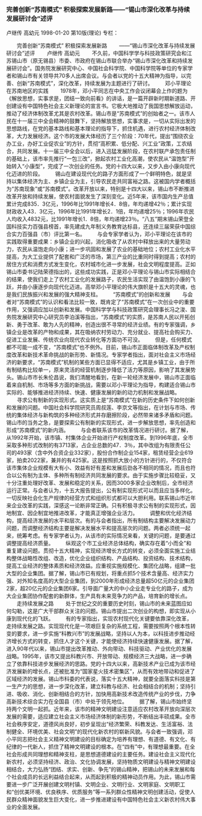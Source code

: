 ### 完善创新“苏南模式”  积极探索发展新路——“锡山市深化改革与持续发展研讨会”述评
卢继传  高幼元
1998-01-20
第10版(理论)
专栏：

　　完善创新“苏南模式”  积极探索发展新路
　　——“锡山市深化改革与持续发展研讨会”述评
　　卢继传  高幼元
　　不久前，中国科学学与科技政策研究会和江苏锡山市（原无锡县）市委、市政府在锡山市联合举办“锡山市深化改革和持续发展研讨会”。国务院发展研究中心、中国社会科学院、中国科学院等单位的专家学者和锡山市有关领导共70多人出席会议。与会者以党的十五大精神为指导，以完善、创新“苏南模式”，深化改革，持续发展为主题进行了研讨。
　　邓小平理论在苏南地区的实践
　　1978年，邓小平同志在中央工作会议闭幕会上作的题为《解放思想，实事求是，团结一致向前看》的讲话，是一篇开辟新时期新道路、开创建设有中国特色社会主义新理论的宣言书。它极大地推动了我国思想解放运动，推动了经济体制改革尤其是农村改革。锡山市是“苏南模式”的创始者之一。该市人民在十一届三中全会精神的鼓舞下，坚持解放思想，实事求是，一切从实际出发的思想路线，在党的基本路线和基本理论的指导下，抓住机遇，进行农村经济体制改革，大力发展经济。这个市的发展大体经历了三个阶段：70年代，提出“围绕农业办工业，办好工业促农业”的方针，贯彻“高积累、低分配、兴工业”政策，工农结合，共同发展。十一届三中全会以后，进入迅猛发展阶段，在农村联产承包责任制的基础上，该市率先推行“一包三改”，掀起农村工业化高潮，使农民从“温饱型”开始转入“小康型”，完成了一次创业的任务。党的十四大以来，又步入由小康向现代化迈进的阶段。
　　锡山在建设现代化的路子方面形成了一个鲜明特色，就是坚持以集体经济为主、乡镇企业为主，引导农民走共同富裕之路。这被国内学者概括为“苏南现象”或“苏南模式”。改革开放以来，特别是十四大以来，锡山市不断推进改革开放和持续发展，使农村面貌发生了深刻变化。近5年来，该市国内生产总值累计完成835．3亿元，1996年比1991年增长4．8倍，年均递增42％；累计实现财政收入43．3亿元，1996年比1991年增长2．1倍，年均递增25％；1996年农民人均收入4832元，比1991年增长1．8倍，年均递增23％。“八五”期末锡山荣登全国科技实力百强县榜首，率先建成九年制义务教育达标县，还连续三届荣获中国综合实力百强县（市）评比第一名。
　　与会专家学者认为，邓小平理论在该市的实践取得重要成果：乡镇企业的兴起，消化吸收了从农村中释放出来的大量劳动力，农民从温饱走向小康；进一步巩固和发展了农业的基础地位；农村工业化水平提高，为大工业提供了配套和广泛的市场，第三产业的比重同时得到提高；农村的居住方式和消费方式发生变化，农村城市化进一步发展，社会文明程度提高。正如锡山市委书记陆荣德指出的，这些成功实践，正是邓小平理论与锡山市实际相结合的结果，使我们走上了农村工业化的发展路子，农民生活实现了由温饱到小康的飞跃，并由小康逐步向现代化迈进。高举邓小平理论的伟大旗帜是十五大的灵魂，也是我们民族振兴和发展的强大精神支柱。
　　“苏南模式”的创新和发展
　　与会者对“苏南模式”的认识和看法比较一致，既肯定了“苏南模式”在一次创业中的重要作用，又强调应加以创新和发展。中国科学学与科技政策研究会理事长冯之浚、国务院发展研究中心研究员李泊溪等指出，“苏南模式”的实质，是苏南人民以开拓创新、勇于改革、敢为人先的精神，创造出很不寻常的经济业绩。有的专家强调，乡镇企业是改革的产物和成果，其在吸纳农村劳动力、充分就业、提高社会购买力、促进工业发展、传统农业向现代农业转化等方面功不可没。
　　但是，任何模式都不可能一成不变，“苏南模式”也不例外。目前，锡山市正面临体制改革及产权制度改革和新技术革命挑战的新形势、新情况。专家学者指出，面对社会主义市场经济的新要求，“苏南模式”机制的某些方面已显得不适应，尤其是乡镇工业，由于所有制结构比较单一，原来灵活的经营机制逐步降低了活力等原因，影响了其发展势头。锡山市市长朱伦昌说，我们清醒地看到，在新一轮经济发展中，锡山市正面临着来自机制、市场等多方面的新挑战，需要以邓小平理论为指导，构建适合锡山市实际的、能够推进经济持续、快速、健康发展的新的动力机制和发展战略。
　　寻求公有制新的实现形式。这实质上是“苏南模式”在新的历史条件下如何创新和发展的问题。中国社会科学院研究员周叔莲、李京文等指出，在计划与市场、传统的集体经济与新构筑的多种经济形式并存磨擦阶段，必然带来诸多矛盾和问题。锡山市的当务之急，是要探索公有制新的实现形式，进一步解放思想，率先创造和形成“苏南模式”的新内涵。
　　与会者联系该市的改革情况进行研讨。据了解，从1992年开始，该市镇、村集体企业开始进行产权制度改革。到1996年底，全市采取多种形式改制的有3713家，占企业总数的47．3％，其中改组为有限责任公司的493家（含中外合资企业332家），股份合作制企业154家，租赁经营企业619家，拍卖2022家，兼并的有425家。这是按照抓大放小的方针进行的，不仅符合该市集体企业规模有大有小、效益有好有差和发展后劲各不相同的情况，而且也符合以公有制为主体、多种所有制经济共同发展的要求。由于实施步骤比较稳妥，又十分注重处理好改革、发展和稳定的关系，因而3000多家企业改制后，全市经济运行正常。与会者认为，十五大报告提出，公有制实现形式可以而且应当多样化。一切反映社会化生产规律的经营方式和组织形式都可以大胆利用。联系锡山市近年来企业改革的实践，深感这一论断非常正确。只有积极寻求公有制的实现形式，因地制宜、因企制宜地推进改革，才能真正增强企业活力。
　　调整和优化经济结构，提高经济发展的水平和层次。有的与会者指出，所有制结构主要解决发展动力问题，而调整经济结构主要是解决发展水平和提高层次的问题。两者必须统一起来，统筹考虑。有专家学者认为，从该市的实际情况来看，关键的问题，是要通过调整提高经济质量。
　　纵观这个市工业经济总体结构，确实存在着“小而全”和重复建设问题。贯彻十五大精神，实现经济增长方式的转变，必须全面实施工业结构整体战略性改组、改造，优化企业组织结构、产品结构、投资结构、技术结构，提高工业经济的整体素质和经济效益。应重视实施规模化、集团化战略，组建一批大型的企业集团。据了解，锡山市已有规划，将重点抓5个技术含量高、经济实力强、对外知名度高的大型企业集团，到2000年形成经济总量超50亿元的企业集团2家，超20亿元的企业集团6家。引导面广量大的中小企业走专业化的路子，成为大企业集团协作配套的新群体，生产具有未来竞争力的产品，培育新的增长点。
　　走持续发展之路
　　处于世纪之交的重要历史时刻，锡山市的未来蓝图应如何勾勒，这是广大干部群众关注的问题。锡山市提出二次创业的构想，即实现从小康到现代化的飞跃。
　　有的专家指出，实现农村现代化关键要依靠深化改革，走持续发展之路。实现现代化是一项艰巨复杂的系统工程，需要按照两个根本性转变的要求，进一步实施“科教兴市”的发展战略，坚持以人为本，以科技进步推动经济增长方式的转变，抓住人才这个关键，才能使经济持续快速健康发展。据了解，进入90年代以来，锡山市提出改革推动、外向带动、科技驱动、产业优化的发展战略。1995年，该市又提出科教兴市、开放带动、规模经济三大战略，进一步确立了依靠科技进步发展经济的思路。党的十四大以来，高新技术产业已成为该市经济发展新的增长点，还被批准为“国家星火技术密集区”，从而有效地带动和促进了区域经济的发展。锡山市科委的代表说，落实十五大精神，就要全面落实科技是第一生产力的思想，进一步深化改革，建立科教与经济、社会相结合的机制；坚持引进、吸收、消化、创新相结合的方针，加快用高新技术改造传统产业的步伐，力争高新技术综合实力在全国县（市）中处于领先地位。
　　据了解，锡山市始终坚持两个文明一起抓。近年来，该市的精神文明建设注意适应农村改革开放向深层次发展的需要，适应建立社会主义市场经济体制的新形势，不断结出丰硕成果。全市社会秩序安定，道德风尚良好，初步呈现出“经济繁荣、科教发达、生活富裕、法制健全、环境优美、社会文明”的现代化新农村的崭新风貌。与会者一致强调，邓小平同志把社会主义精神文明建设的目标确定为培养有理想、有道德、有文化、有纪律的一代新人，抓住了精神文明建设的根本。在“四有”中，有理想最重要。在全社会形成共同理想和精神支柱，是思想道德建设的主要任务。建设社会主义现代化新农村，必须坚持经济、政治、文化协调发展，坚持物质文明建设与精神文明建设相结合，大力弘扬“团结、求实、创新、争先”的锡山精神，把锡山的未来发展和每个社会成员的长远利益结合起来，从而起到积极的精神动员作用。为此，锡山市需要进一步广泛开展创建文明村镇、文明企业、文明行业、文明家庭、文明职工和“创优美环境、优良秩序、优质服务”等一系列群众性精神文明创建活动，促使人民群众精神面貌发生巨大变化，进一步推进建设有中国特色社会主义新农村伟大事业的全面发展。
